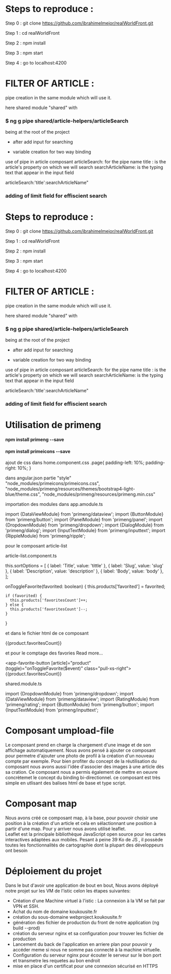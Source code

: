 # Steps to reproduce :

Step 0 : git clone https://github.com/ibrahimelmejor/realWorldFront.git

Step 1 : cd realWorldFront

Step 2 : npm install

Step 3 : npm start

Step 4 : go to localhost:4200

# FILTER OF ARTICLE :


pipe creation in the same module which will use it.

here shared module "shared" with

### $ ng g pipe shared/article-helpers/articleSearch 
being at the root of the project

- after add input for searching

- variable creation for two way binding

use of pipe in article composant
articleSearch: for the pipe name 
title : is the article's property on which we will search
searchArticleName: is the typing text that appear in the input field

articleSearch:'title':searchArticleName"


### adding of limit field for effiscient search

# Steps to reproduce :

Step 0 : git clone https://github.com/ibrahimelmejor/realWorldFront.git

Step 1 : cd realWorldFront

Step 2 : npm install

Step 3 : npm start

Step 4 : go to localhost:4200

# FILTER OF ARTICLE :


pipe creation in the same module which will use it.

here shared module "shared" with

### $ ng g pipe shared/article-helpers/articleSearch 
being at the root of the project

- after add input for searching

- variable creation for two way binding

use of pipe in article composant
articleSearch: for the pipe name 
title : is the article's property on which we will search
searchArticleName: is the typing text that appear in the input field

articleSearch:'title':searchArticleName"


### adding of limit field for effiscient search


# Utilisation de primeng

#### npm install primeng --save
#### npm install primeicons --save

ajout de css dans home.component.css
.page{
  padding-left: 10%;
  padding-right: 10%;
}


dans angular.json 
partie "style"
"node_modules/primeicons/primeicons.css",
"node_modules/primeng/resources/themes/bootstrap4-light-blue/theme.css",
"node_modules/primeng/resources/primeng.min.css"


importation des modules dans app.amodule.ts

import {DataViewModule} from 'primeng/dataview';
import {ButtonModule} from 'primeng/button';
import {PanelModule} from 'primeng/panel';
import {DropdownModule} from 'primeng/dropdown';
import {DialogModule} from 'primeng/dialog';
import {InputTextModule} from 'primeng/inputtext';
import {RippleModule} from 'primeng/ripple';


pour le composant article-list

article-list.component.ts

this.sortOptions = [
      {
        label: 'Title',
        value: 'tittle'
      },
      {
        label: 'Slug',
        value: 'slug'
      },
      {
        label: 'Description',
        value: 'description'
      },
      {
        label: 'Body',
        value: 'body'
      },
    ];



onToggleFavorite(favorited: boolean) {
    this.products['favorited'] = favorited;

    if (favorited) {
      this.products['favoritesCount']++;
    } else {
      this.products['favoritesCount']--;
    }
  }

et dans le fichier html de ce composant 
<div style="display: inline-block">
            <app-favorite-button
              [article]="product"
              (toggle)="onToggleFavorite($event)"
              class="pull-xs-right">
              {{product.favoritesCount}}
            </app-favorite-button>
          </div>
          


et pour le comptage des favories
<span>Read more...</span>
          <br>
          <div style="display: inline-block">
            <app-favorite-button
              [article]="product"
              (toggle)="onToggleFavorite($event)"
              class="pull-xs-right">
              {{product.favoritesCount}}
            </app-favorite-button>
          </div>


shared.module.ts

import {DropdownModule} from 'primeng/dropdown';
import {DataViewModule} from 'primeng/dataview';
import {RatingModule} from 'primeng/rating';
import {ButtonModule} from 'primeng/button';
import {InputTextModule} from 'primeng/inputtext';

# Composant umpload-file
Le composant prend en charge la chargement d'une image et de son affichage automatiquement. Nous avons pensé à ajouter ce composant pour permetre d'ajouter une photo de profil à la création d'un nouveau compte par exemple. Pour bien profiter du concept de la réutilisation du composant nous avons aussi l'idée d'associer des images à une article dès sa cration. Ce composant nous a permis également de mettre en oeuvre concrètemet le concept du binding bi-directionnel. ce composant est très simple en utlisant des balises html de base et type script.
# Composant map
Nous avons créé ce composant map, à la base, pour pouvoir choisir une position à la création d'un article et cela en sélactionnant une position à partir d'une map. Pour y arriver nous avons utilisé leaflet. <br> Leaflet est la principale bibliothèque JavaScript open source pour les cartes interactives adaptées aux mobiles. Pesant à peine 39 Ko de JS , il possède toutes les fonctionnalités de cartographie dont la plupart des développeurs ont besoin 
# Déploiement du projet
Dans le but d'avoir une application de bout en bout, Nous avons déployé notre projet sur les VM de l'istic celon les étapes suivantes:<br>
+ Création d'une Machine virtuel à l'istic : La connexion à la VM se fait par VPN et SSH.
+ Achat du nom de domaine koukousite.fr
+ création du sous-domaine webproject.koukousite.fr
+ génération des fichier de production du front de notre application (ng build --prod)
+ création du serveur nginx et sa configuration pour trouver les fichier de production
+ Lancement du back de l'application en arriere plan pour pouvoir y accéder meme si nous ne somme pas connecté à la machine virtuelle.
+ Configuration du serveur nginx pour écouter le serveur sur le bon port et transmetre les requetes au bon endroit
+ mise en place d'un certificat pour une connexion sécurisé en HTTPS 





